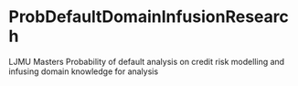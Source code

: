 # ProbDefaultDomainInfusionResearch
LJMU Masters Probability of default analysis on credit risk modelling and infusing domain knowledge for analysis

